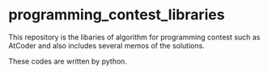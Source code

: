 # programming_contest_libraries
This repository is the libaries of algorithm for programming contest such as AtCoder and also includes several memos of the solutions.

These codes are written by python.
